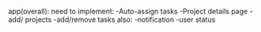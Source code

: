 
app(overall):
	need to implement:
		-Auto-assign tasks
		-Project details page
		-add/ projects
		-add/remove tasks
	also:
		-notification
		-user status

